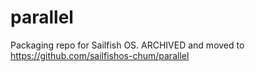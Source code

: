 # parallel
Packaging repo for Sailfish OS. ARCHIVED and moved to https://github.com/sailfishos-chum/parallel
